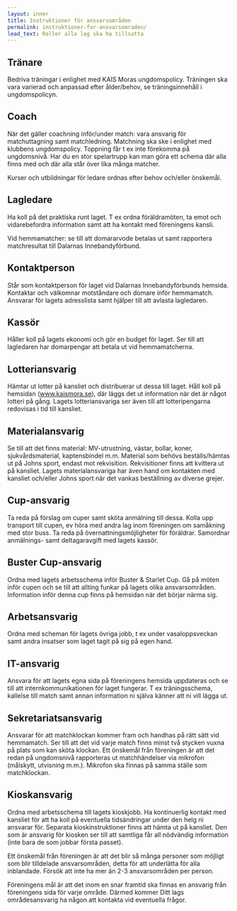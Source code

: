 ```yaml
---
layout: inner
title: Instruktioner för ansvarsområden
permalink: instruktioner-for-ansvarsomraden/
lead_text: Roller alla lag ska ha tillsatta
---
```


## Tränare

Bedriva träningar i enlighet med KAIS Moras ungdomspolicy. Träningen ska vara varierad och anpassad efter ålder/behov, se träningsinnehåll i ungdomspolicyn.

## Coach

När det gäller coachning inför/under match: vara ansvarig för matchuttagning samt matchledning. Matchning ska ske i enlighet med klubbens ungdomspolicy. Toppning får t ex inte förekomma på ungdomsnivå. Har du en stor spelartrupp kan man göra ett schema där alla finns med och där alla står över lika många matcher.

Kurser och utbildningar för ledare ordnas efter behov och/eller önskemål.

## Lagledare

Ha koll på det praktiska runt laget. T ex ordna föräldramöten, ta emot och vidarebefordra information samt att ha kontakt med föreningens kansli.

Vid hemmamatcher: se till att domararvode betalas ut samt rapportera matchresultat till Dalarnas Innebandyförbund.

## Kontaktperson

Står som kontaktperson för laget vid Dalarnas Innebandyförbunds hemsida. Kontaktar och välkomnar motståndare och domare inför hemmamatch. Ansvarar för lagets adresslista samt hjälper till att avlasta lagledaren.

## Kassör

Håller koll på lagets ekonomi och gör en budget för laget. Ser till att lagledaren har domarpengar att betala ut vid hemmamatcherna.

## Lotteriansvarig

Hämtar ut lotter på kansliet och distribuerar ut dessa till laget. Håll koll på hemsidan (www.kaismora.se), där läggs det ut information när det är något lotteri på gång. Lagets lotteriansvariga ser även till att lotteripengarna redovisas i tid till kansliet.

## Materialansvarig

Se till att det finns material: MV-utrustning, västar, bollar, koner, sjukvårdsmaterial, kaptensbindel m.m. Material som behövs beställs/hämtas ut på Johns sport, endast mot rekvisition. Rekvisitioner finns att kvittera ut på kansliet. Lagets materialansvariga har även hand om kontakten med kansliet och/eller Johns sport när det vankas beställning av diverse grejer.

## Cup-ansvarig

Ta reda på förslag om cuper samt sköta anmälning till dessa. Kolla upp transport till cupen, ev höra med andra lag inom föreningen om samåkning med stor buss. Ta reda på övernattningsmöjligheter för föräldrar. Samordnar anmälnings- samt deltagaravgift med lagets kassör.

## Buster Cup-ansvarig

Ordna med lagets arbetsschema inför Buster & Starlet Cup. Gå på möten inför cupen och se till att allting funkar på lagets olika ansvarsområden. Information inför denna cup finns på hemsidan när det börjar närma sig.

## Arbetsansvarig

Ordna med scheman för lagets övriga jobb, t ex under vasaloppsveckan samt andra insatser som laget tagit på sig på egen hand.

## IT-ansvarig

Ansvara för att lagets egna sida på föreningens hemsida uppdateras och se till att internkommunikationen för laget fungerar. T ex träningsschema, kallelse till match samt annan information ni själva känner att ni vill lägga ut.

## Sekretariatsansvarig

Ansvarar för att matchklockan kommer fram och handhas på rätt sätt vid hemmamatch. Ser till att det vid varje match finns minst två stycken vuxna på plats som kan sköta klockan. Ett önskemål från föreningen är att det redan på ungdomsnivå rapporteras ut matchhändelser via mikrofon (målskytt, utvisning m.m.). Mikrofon ska finnas på samma ställe som matchklockan.

## Kioskansvarig

Ordna med arbetsschema till lagets kioskjobb. Ha kontinuerlig kontakt med kansliet för att ha koll på eventuella tidsändringar under den helg ni ansvarar för. Separata kioskinstruktioner finns att hämta ut på kansliet. Den som är ansvarig för kiosken ser till att samtliga får all nödvändig information (inte bara de som jobbar första passet).



Ett önskemål från föreningen är att det blir så många personer som möjligt som blir tilldelade ansvarsområden, detta för att underlätta för alla inblandade. Försök att inte ha mer än 2-3 ansvarsområden per person.



Föreningens mål är att det inom en snar framtid ska finnas en ansvarig från föreningens sida för varje område. Därmed kommer Ditt lags områdesansvarig ha någon att kontakta vid eventuella frågor.

